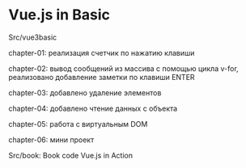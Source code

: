# Vue.js in Basic

Src/vue3basic

chapter-01: реализация счетчик по нажатию клавиши

chapter-02: вывод сообщений из массива с помощью цикла v-for, реализовано добавление заметки по клавиши ENTER

chapter-03: добавлено удаление элементов

chapter-04: добавлено чтение данных с объекта

chapter-05: работа с виртуальным  DOM

chapter-06: мини проект

Src/book: Book code Vue.js in Action
